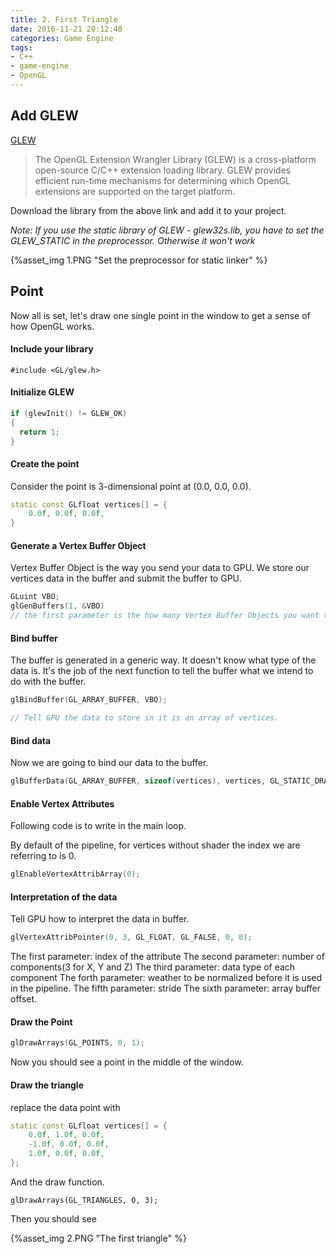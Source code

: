 ```yaml
---
title: 2. First Triangle
date: 2016-11-21 20:12:40
categories: Game Engine
tags:
- C++
- game-engine
- OpenGL
---
```


## Add GLEW

[GLEW](http://glew.sourceforge.net/)

> The OpenGL Extension Wrangler Library (GLEW) is a cross-platform open-source C/C++ extension loading library. GLEW provides efficient run-time mechanisms for determining which OpenGL extensions are supported on the target platform.

Download the library from the above link and add it to your project.

*Note: If you use the static library of GLEW - glew32s.lib, you have to set the GLEW_STATIC in the preprocessor. Otherwise it won't work*

{%asset_img 1.PNG "Set the preprocessor for static linker" %}


## Point  

Now all is set, let's draw one single point in the window to get a sense of how OpenGL works.

#### Include your library

`#include <GL/glew.h>`

#### Initialize GLEW

```c++
if (glewInit() != GLEW_OK)
{
  return 1;
}
```

#### Create the point

Consider the point is 3-dimensional point at (0.0, 0.0, 0.0).

```c++
static const GLfloat vertices[] = {
    0.0f, 0.0f, 0.0f,
}
```

#### Generate a Vertex Buffer Object

Vertex Buffer Object is the way you send your data to GPU. We store our vertices data in the buffer and submit the buffer to GPU.

```c++
GLuint VBO;
glGenBuffers(1, &VBO)
// the first parameter is the how many Vertex Buffer Objects you want to generate. The second parameter is the buffer.
```

#### Bind buffer
The buffer is generated in a generic way. It doesn't know what type of the data is. It's the job of the next function to tell the buffer what we intend to do with the buffer.

```c++
glBindBuffer(GL_ARRAY_BUFFER, VBO);

// Tell GPU the data to store in it is an array of vertices.
```

#### Bind data

Now we are going to bind our data to the buffer.

```c++
glBufferData(GL_ARRAY_BUFFER, sizeof(vertices), vertices, GL_STATIC_DRAW);
```

#### Enable Vertex Attributes

Following code is to write in the main loop.

By default of the pipeline, for vertices without shader the index we are referring to is 0.
```c++
glEnableVertexAttribArray(0);
```

#### Interpretation of the data

Tell GPU how to interpret the data in buffer.

```c++
glVertexAttribPointer(0, 3, GL_FLOAT, GL_FALSE, 0, 0);
```
The first parameter: index of the attribute
The second parameter: number of components(3 for X, Y and Z)
The third parameter: data type of each component
The forth parameter: weather to be normalized before it is used in the pipeline.
The fifth parameter: stride
The sixth parameter: array buffer offset.


#### Draw the Point

```c++
glDrawArrays(GL_POINTS, 0, 1);
```

Now you should see a point in the middle of the window.


#### Draw the triangle

replace the data point with

```c++
static const GLfloat vertices[] = {
    0.0f, 1.0f, 0.0f,
    -1.0f, 0.0f, 0.0f,
    1.0f, 0.0f, 0.0f,
};
```


And the draw function.

```
glDrawArrays(GL_TRIANGLES, 0, 3);
```

Then you should see

{%asset_img 2.PNG "The first triangle" %}
